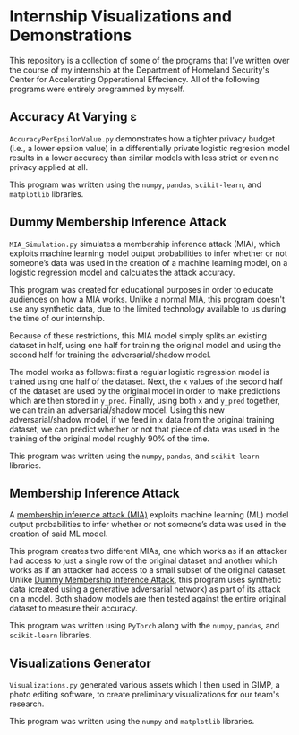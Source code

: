 # Internship Visualizations and Demonstrations 

This repository is a collection of some of the programs that I've written over the course of my internship at the Department of Homeland Security's Center for Accelerating Opperational Effeciency. All of the following programs were entirely programmed by myself.

## Accuracy At Varying ε

`AccuracyPerEpsilonValue.py` demonstrates how a tighter privacy budget (i.e., a lower epsilon value) in a differentially private logistic regresion model results in a lower accuracy than similar models with less strict or even no privacy applied at all.

This program was written using the `numpy`, `pandas`, `scikit-learn`, and `matplotlib` libraries.

## Dummy Membership Inference Attack

`MIA_Simulation.py` simulates a membership inference attack (MIA), which exploits machine learning model output probabilities to infer whether or not someone’s data was used in the creation of a machine learning model, on a logistic regression model and calculates the attack accuracy.

This program was created for educational purposes in order to educate audiences on how a MIA works.  Unlike a normal MIA, this program doesn't use any synthetic data, due to the limited technology available to us during the time of our internship.

Because of these restrictions, this MIA model simply splits an existing dataset in half, using one half for training the original model and using the second half for training the adversarial/shadow model.

The model works as follows: first a regular logistic regression model is trained using one half of the dataset.  Next, the `x` values of the second half of the dataset are used by the original model in order to make predictions which are then stored in `y_pred`. Finally, using both `x` and `y_pred` together, we can train an adversarial/shadow model. Using this new adversarial/shadow model, if we feed in `x` data from the original training dataset, we can predict whether or not that piece of data was used in the training of the original model roughly 90% of the time.

This program was written using the `numpy`, `pandas`, and `scikit-learn` libraries.

## Membership Inference Attack

A [membership inference attack (MIA)](https://arxiv.org/abs/1610.05820) exploits machine learning (ML) model output probabilities to infer whether or not someone’s data was used in the creation of said ML model.

This program creates two different MIAs, one which works as if an attacker had access to just a single row of the original dataset and another which works as if an attacker had access to a small subset of the original dataset. Unlike [Dummy Membership Inference Attack](#dummy-membership-attack), this program uses synthetic data (created using a generative adversarial network) as part of its attack on a model. Both shadow models are then tested against the entire original dataset to measure their accuracy.

This program was written using `PyTorch` along with the `numpy`, `pandas`, and `scikit-learn` libraries.


## Visualizations Generator

`Visualizations.py` generated various assets which I then used in GIMP, a photo editing software, to create preliminary visualizations for our team's research.

This program was written using the `numpy` and `matplotlib` libraries.
